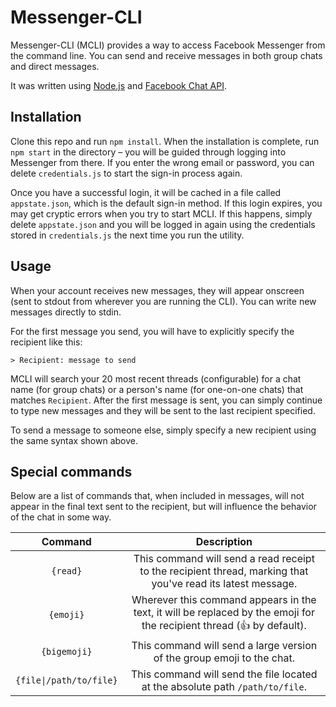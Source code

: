 # Messenger-CLI

Messenger-CLI (MCLI) provides a way to access Facebook Messenger from the command line. You can send and receive messages in both group chats and direct messages.

It was written using [Node.js](https://nodejs.org) and [Facebook Chat API](https://github.com/Schmavery/facebook-chat-api).

## Installation
Clone this repo and run `npm install`. When the installation is complete, run `npm start` in the directory – you will be guided through logging into Messenger from there. If you enter the wrong email or password, you can delete `credentials.js` to start the sign-in process again.

Once you have a successful login, it will be cached in a file called `appstate.json`, which is the default sign-in method. If this login expires, you may get cryptic errors when you try to start MCLI. If this happens, simply delete `appstate.json` and you will be logged in again using the credentials stored in `credentials.js` the next time you run the utility.

## Usage
When your account receives new messages, they will appear onscreen (sent to stdout from wherever you are running the CLI). You can write new messages directly to stdin.

For the first message you send, you will have to explicitly specify the recipient like this:

```
> Recipient: message to send
```

MCLI will search your 20 most recent threads (configurable) for a chat name (for group chats) or a person's name (for one-on-one chats) that matches `Recipient`. After the first message is sent, you can simply continue to type new messages and they will be sent to the last recipient specified.

To send a message to someone else, simply specify a new recipient using the same syntax shown above.

## Special commands
Below are a list of commands that, when included in messages, will not appear in the final text sent to the recipient, but will influence the behavior of the chat in some way.

|       **Command**       |                                                    **Description**                                                    |
|:-----------------------:|:---------------------------------------------------------------------------------------------------------------------:|
| `{read}`                | This command will send a read receipt to the recipient thread, marking that you've read its latest message.           |
| `{emoji}`               | Wherever this command appears in the text, it will be replaced by the emoji for the recipient thread (👍 by default). |
| `{bigemoji}`            | This command will send a large version of the group emoji to the chat.                                                |
| `{file\|/path/to/file}` | This command will send the file located at the absolute path `/path/to/file`.                                         |
